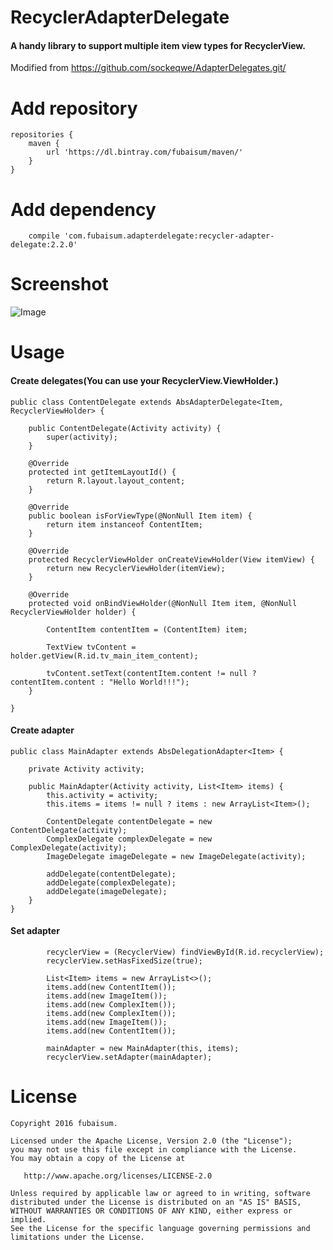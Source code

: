 # RecyclerAdapterDelegate
#### A handy library to support multiple item view types for RecyclerView.

Modified from <https://github.com/sockeqwe/AdapterDelegates.git/>

# Add repository 
```
repositories {
    maven {
        url 'https://dl.bintray.com/fubaisum/maven/'
    }
}
```
# Add dependency
```
    compile 'com.fubaisum.adapterdelegate:recycler-adapter-delegate:2.2.0'
```
# Screenshot
![Image](https://github.com/fubaisum/RecyclerAdapterDelegate/blob/master/art/main.png)
# Usage
#### Create delegates(You can use your RecyclerView.ViewHolder.)
```
public class ContentDelegate extends AbsAdapterDelegate<Item, RecyclerViewHolder> {

    public ContentDelegate(Activity activity) {
        super(activity);
    }

    @Override
    protected int getItemLayoutId() {
        return R.layout.layout_content;
    }

    @Override
    public boolean isForViewType(@NonNull Item item) {
        return item instanceof ContentItem;
    }

    @Override
    protected RecyclerViewHolder onCreateViewHolder(View itemView) {
        return new RecyclerViewHolder(itemView);
    }

    @Override
    protected void onBindViewHolder(@NonNull Item item, @NonNull RecyclerViewHolder holder) {
    
        ContentItem contentItem = (ContentItem) item;

        TextView tvContent = holder.getView(R.id.tv_main_item_content);
        
        tvContent.setText(contentItem.content != null ? contentItem.content : "Hello World!!!");
    }

}
```
#### Create adapter
```
public class MainAdapter extends AbsDelegationAdapter<Item> {

    private Activity activity;

    public MainAdapter(Activity activity, List<Item> items) {
        this.activity = activity;
        this.items = items != null ? items : new ArrayList<Item>();

        ContentDelegate contentDelegate = new ContentDelegate(activity);
        ComplexDelegate complexDelegate = new ComplexDelegate(activity);
        ImageDelegate imageDelegate = new ImageDelegate(activity);

        addDelegate(contentDelegate);
        addDelegate(complexDelegate);
        addDelegate(imageDelegate);
    }
}
```
#### Set adapter
```
        recyclerView = (RecyclerView) findViewById(R.id.recyclerView);
        recyclerView.setHasFixedSize(true);

        List<Item> items = new ArrayList<>();
        items.add(new ContentItem());
        items.add(new ImageItem());
        items.add(new ComplexItem());
        items.add(new ComplexItem());
        items.add(new ImageItem());
        items.add(new ContentItem());

        mainAdapter = new MainAdapter(this, items);
        recyclerView.setAdapter(mainAdapter);
```
# License
```
Copyright 2016 fubaisum.

Licensed under the Apache License, Version 2.0 (the "License");
you may not use this file except in compliance with the License.
You may obtain a copy of the License at

   http://www.apache.org/licenses/LICENSE-2.0

Unless required by applicable law or agreed to in writing, software
distributed under the License is distributed on an "AS IS" BASIS,
WITHOUT WARRANTIES OR CONDITIONS OF ANY KIND, either express or implied.
See the License for the specific language governing permissions and
limitations under the License.
```
